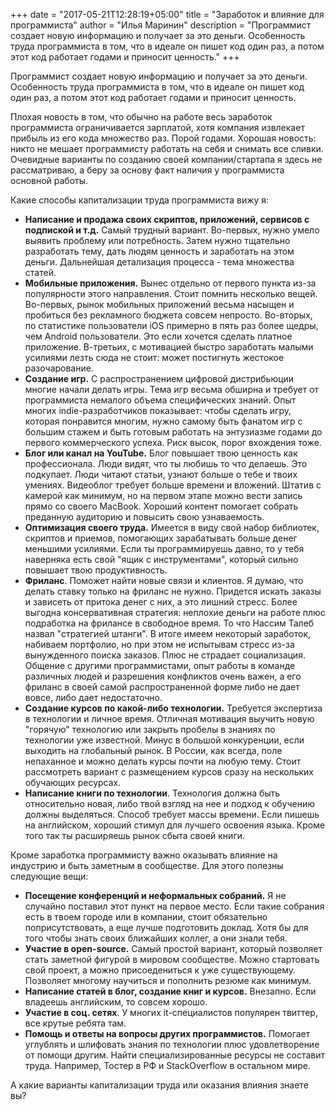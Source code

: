 +++
date = "2017-05-21T12:28:19+05:00"
title = "Заработок и влияние для программиста"
author = "Илья Маринин"
description = "Программист создает новую информацию и получает за это деньги. Особенность труда программиста в том, что в идеале он пишет код один раз, а потом этот код работает годами и приносит ценность."
+++

Программист создает новую информацию и получает за это деньги. Особенность труда программиста в том, что в идеале он пишет код один раз, а потом этот код работает годами и приносит ценность.

Плохая новость в том, что обычно на работе весь заработок программиста ограничивается зарплатой, хотя компания извлекает прибыль из его кода множество раз. Порой годами. Хорошая новость: никто не мешает программисту работать на себя и снимать все сливки. Очевидные варианты по созданию своей компании/стартапа я здесь не рассматриваю, а беру за основу факт наличия у программиста основной работы.

Какие способы капитализации труда программиста вижу я:

* __Написание и продажа своих скриптов, приложений, сервисов с подпиской и т.д.__ Самый трудный вариант. Во-первых, нужно умело выявить проблему или потребность. Затем нужно тщательно разработать тему, дать людям ценность и заработать на этом деньги. Дальнейшая детализация процесса - тема множества статей.
* __Мобильные приложения.__ Вынес отдельно от первого пункта из-за популярности этого направления. Стоит помнить несколько вещей. Во-первых, рынок мобильных приложений весьма насыщен и пробиться без рекламного бюджета совсем непросто. Во-вторых, по статистике пользователи iOS примерно в пять раз более щедры, чем Android пользователи. Это если хочется сделать платное приложение. В-третьих, с мотивацией быстро заработать малыми усилиями лезть сюда не стоит: может постигнуть жестокое разочарование.
* __Создание игр.__ С распространением цифровой дистрибьюции многие начали делать игры. Тема игр весьма обширна и требует от программиста немалого объема специфических знаний. Опыт многих indie-разработчиков показывает: чтобы сделать игру, которая понравится многим, нужно самому быть фанатом игр с большим стажем и быть готовым работать на энтузиазме годами до первого коммерческого успеха. Риск высок, порог вхождения тоже.
* __Блог или канал на YouTube.__ Блог повышает твою ценность как профессионала. Люди видят, что ты любишь то что делаешь. Это подкупает. Люди читают статьи, узнают больше о тебе и твоих умениях. Видеоблог требует больше времени и вложений. Штатив с камерой как минимум, но на первом этапе можно вести запись прямо со своего MacBook. Хороший контент помогает собрать преданную аудиторию и повысить свою узнаваемость.
* __Оптимизация своего труда.__ Имеется в виду свой набор библиотек, скриптов и приемов, помогающих зарабатывать больше денег меньшими усилиями. Если ты программируешь давно, то у тебя наверняка есть свой "ящик с инструментами", который сильно повышает твою продуктивность.
* __Фриланс__. Поможет найти новые связи и клиентов. Я думаю, что делать ставку только на фриланс не нужно. Придется искать заказы и зависеть от притока денег с них, а это лишний стресс. Более выгодна консервативная стратегия: неплохие деньги на работе плюс подработка на фрилансе в свободное время. То что Нассим Талеб назвал "стратегией штанги". В итоге имеем некоторый заработок, набиваем портфолио, но при этом не испытывам стресс из-за вынужденного поиска заказов. Плюс не страдает социализация. Общение с другими программистами, опыт работы в команде различных людей и разрешения конфликтов очень важен, а его фриланс в своей самой распространенной форме либо не дает вовсе, либо дает недостаточно.
* __Создание курсов по какой-либо технологии.__ Требуется экспертиза в технологии и личное время. Отличная мотивация выучить новую "горячую" технологию или закрыть пробелы в знаниях по технологии уже известной. Минус в большой конкуренции, если выходить на глобальный рынок. В России, как всегда, поле непаханное и можно делать курсы почти на любую тему. Стоит рассмотреть вариант с размещением курсов сразу на нескольких обучающих ресурсах.
* __Написание книги по технологии__. Технология должна быть относительно новая, либо твой взгляд на нее и подход к обучению должны выделяться. Способ требует массы времени. Если пишешь на английском, хороший стимул для лучшего освоения языка. Кроме того так ты расширяешь рынок сбыта своей книги.

Кроме заработка программисту важно оказывать влияние на индустрию и быть заметным в сообществе. Для этого полезны следующие вещи:

* __Посещение конференций и неформальных собраний.__ Я не случайно поставил этот пункт на первое место. Если такие собрания есть в твоем городе или в компании, стоит обязательно поприсутствовать, а еще лучше подготовить доклад. Хотя бы для того чтобы знать своих ближайших коллег, а они знали тебя.
* __Участие в open-source.__ Самый простой вариант, который позволяет стать заметной фигурой в мировом сообществе. Можно стартовать свой проект, а можно присоедениться к уже существующему. Позволяет многому научиться и пополнить резюме как минимум.
* __Написание статей в блог, создание книг и курсов.__ Внезапно. Если владеешь английским, то совсем хорошо.
* __Участие в соц. сетях__. У многих it-специалистов популярен твиттер, все крутые ребята там.
* __Помощь и ответы на вопросы других программистов.__ Помогает углублять и шлифовать знания по технологии плюс удовлетворение от помощи другим. Найти специализированные ресурсы не составит труда. Например, Тостер в РФ и StackOverflow в остальном мире.

А какие варианты капитализации труда или оказания влияния знаете вы?

